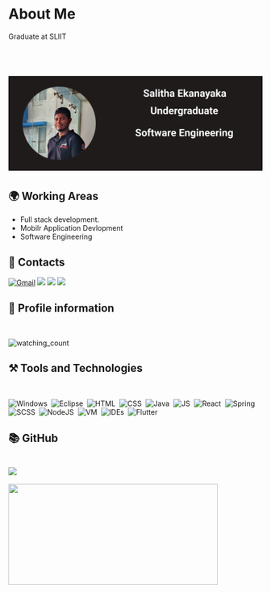 # About Me 

Graduate at SLIIT

﻿<h1 align="center">
  <img src="https://raw.githubusercontent.com/SalithaEkanayaka123/SalithaEkanayaka123/main/github image.png" alt="Marton Lederer" />
</h1>

## 🌍 Working Areas

-  Full stack development.
-  Mobilr Application Devlopment 
-  Software Engineering 

## 📳 Contacts

[![Gmail](https://img.shields.io/badge/-GMAIL-D14836?style=for-the-badge&logo=gmail&logoColor=white)](mailto:ekanyakasalitha@gmail.com)
[<img src="https://img.shields.io/badge/linkedin-%230077B5.svg?&style=for-the-badge&logo=linkedin&logoColor=white" />](https://www.linkedin.com/in/salitha-ekanayaka-58023b1b9/)
[<img src = "https://img.shields.io/badge/instagram-%23E4405F.svg?&style=for-the-badge&logo=instagram&logoColor=white">](https://www.instagram.com/salithaekanayaka/)
[<img src = "https://img.shields.io/badge/facebook-%231877F2.svg?&style=for-the-badge&logo=facebook&logoColor=white">](https://www.facebook.com/nfs.salitha/)


## 🧑 Profile information
<br>

<img src="https://komarev.com/ghpvc/?username=SalithaEkanayaka123&color=brightgreen" alt="watching_count" />&nbsp;

## ⚒️ Tools and Technologies
<br>

![Windows](https://img.shields.io/badge/-Windows-333333?style=flat&logo=Windows)&nbsp;
![Eclipse](https://img.shields.io/badge/-Eclipse-333333?style=flat&logo=eclipse-ide&logoColor=FFF)&nbsp;
![HTML](https://img.shields.io/badge/-HTML-333333?style=flat&logo=HTML5)&nbsp;
![CSS](https://img.shields.io/badge/-CSS-333333?style=flat&logo=CSS3&logoColor=1572B6)&nbsp;
![Java](https://img.shields.io/badge/-Java-333333?style=flat&logo=Java&logoColor=#007396)&nbsp;
![JS](https://img.shields.io/badge/-JS-333333?style=flat&logo=JavaScript)&nbsp;
![React](https://img.shields.io/badge/-React-333333?style=flat&logo=React&logoColor=#61DAFB)&nbsp;
![Spring](https://img.shields.io/badge/-SpringBoot-333333?style=flat&logo=Spring-Boot)&nbsp;
![SCSS](https://img.shields.io/badge/-SCSS-333333?style=flat&logo=Sass)&nbsp;
![NodeJS](https://img.shields.io/badge/-NodeJS-333333?style=flat&logo=Node.js)&nbsp;
![VM](https://img.shields.io/badge/-VMware-333333?style=flat&logo=VMware)&nbsp;
![IDEs](https://img.shields.io/badge/-Jetbrains-333333?style=flat&logo=JetBrains)&nbsp;
![Flutter](https://img.shields.io/badge/-Flutter-333333?style=flat&logo=Flutter)&nbsp;

## 📚 GitHub
<br>

<a href="https://github.com/SalithaEkanayaka123/SalithaEkanayaka123">
  <img align="center" src="https://github-readme-stats.vercel.app/api?username=SalithaEkanayaka123&show_icons=true&theme=vue-dark&count_private=true" />
</a>
<br><br>
<a href="https://github.com/SalithaEkanayaka123/SalithaEkanayaka123">
  <img width='415' height='200' align="center" src="https://github-readme-stats.vercel.app/api/top-langs/?username=SalithaEkanayaka123&layout=compact&theme=vue-dark" />
</a>
<br><br>




